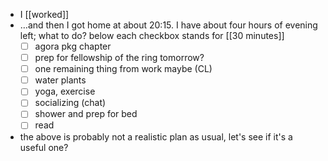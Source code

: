 - I [[worked]]
- …and then I got home at about 20:15. I have about four hours of evening left; what to do? below each checkbox stands for [[30 minutes]]
  - [ ] agora pkg chapter
  - [ ] prep for fellowship of the ring tomorrow?
  - [ ] one remaining thing from work maybe (CL)
  - [ ] water plants
  - [ ] yoga, exercise
  - [ ] socializing (chat)
  - [ ] shower and prep for bed
  - [ ] read
- the above is probably not a realistic plan as usual, let's see if it's a useful one?
